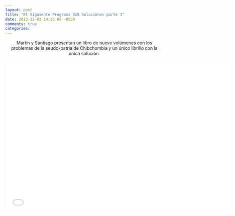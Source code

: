 ```yaml
---
layout: post
title: "El Siguiente Programa 3x5 Soluciones parte 1"
date: 2013-12-03 14:26:08 -0500
comments: true
categories: 
---
```

<div align="center">
Martín y Santiago presentan un libro de nueve volúmenes con los problemas de la seudo-patria de Chibchombia y un único librillo con la única solución.
<br></br>
<iframe width="720" height="480" src="//www.youtube.com/embed/11wKc_o1FHw" frameborder="0" allowfullscreen></iframe>
</div>
